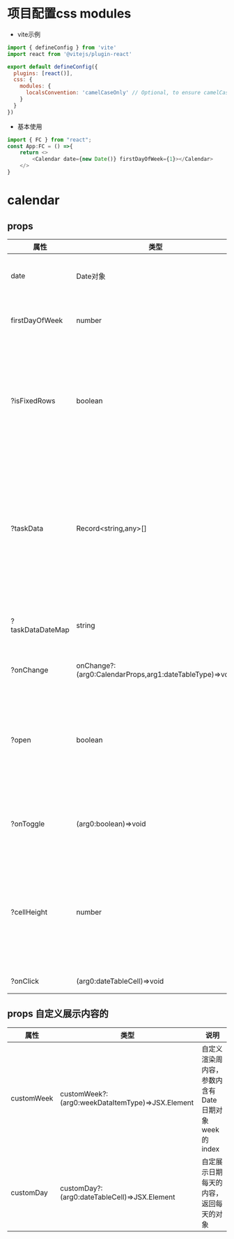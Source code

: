 # 项目配置css modules
- vite示例
```js
import { defineConfig } from 'vite'
import react from '@vitejs/plugin-react'

export default defineConfig({
  plugins: [react()],
  css: {
    modules: {
      localsConvention: 'camelCaseOnly' // Optional, to ensure camelCase conversion
    }
  }
})
```
- 基本使用
```js
import { FC } from "react";
const App:FC = () =>{
    return <>
        <Calendar date={new Date()} firstDayOfWeek={1}></Calendar>
    </>
} 
```
    
# calendar
## props
| 属性               | 类型                                                      | 说明                                        |
|------------------|---------------------------------------------------------|-------------------------------------------|
| date             | Date对象                                                  | 日历所展示日期的月份                                |
| firstDayOfWeek   | number                                                  | 日期展示第一列是周几                                |
| ?isFixedRows     | boolean                                                 | true固定6*7，false月份时间变化5、6自动；默认不加固定6行       |
| ?taskData        | Record<string,any>[]                                    | 用来映射任务到每天的对象中，数组列表中要含有一个日期格式的字符串，默认获取date |
| ?taskDataDateMap | string                                                  | 修改获取任务列表获取日期的字段                           |
| ?onChange        | onChange?:(arg0:CalendarProps,arg1:dateTableType)=>void | 更新日期后的事件                                  |
| ?open            | boolean                                                 | 带上该参数开启mouse交互，可上下拖动日历收缩只展示当前周            |
| ?onToggle        | (arg0:boolean)=>void                                    | 组件内mouse交互更新open触发                        |
| ?cellHeight      | number                                                  | 开启mouse交互需要设置每格的高度，在设置了open参数时才生效         |
| ?onClick         | (arg0:dateTableCell)=>void                              | 格子点击事件                                    |

## props 自定义展示内容的

| 属性         | 类型                                               | 说明                               |
|------------|--------------------------------------------------|----------------------------------|
| customWeek | customWeek?:(arg0:weekDataItemType)=>JSX.Element | 自定义渲染周内容，参数内含有Date日期对象week的index |
| customDay  | customDay?:(arg0:dateTableCell)=>JSX.Element     | 自定展示日期每天的内容，返回每天的对象              |


